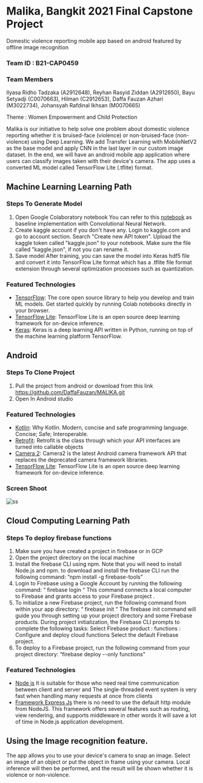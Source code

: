 # Malika, Bangkit 2021 Final Capstone Project
Domestic violence reporting mobile app based on android featured by offline image recognition 

### Team ID : B21-CAP0459
### Team Members
Ilyasa Ridho Tadzaka (A2912648), Reyhan Rasyid Ziddan (A2912650), Bayu Setyadji (C0070663), Hilman (C2912653), Daffa Fauzan Azhari (M3022734), Johansyah Rafdinal Ikhsan (M0070665)

Theme : Women Empowerment and Child Protection

Malika is our initiative to help solve one problem about domestic violence reporting whether it is bruised-face (violence) or non-bruised-face (non-violence) using Deep Learning. We add Transfer Learning with MobileNetV2 as the base model and apply CNN in the last layer in our custom image dataset. In the end, we will have an android mobile app application where users can classify images taken with their device's camera. The app uses a converted ML model called TensorFlow Lite (.tflite) format.

## Machine Learning Learning Path
### Steps To Generate Model

1. Open Google Colaboratory notebook
You can refer to this [notebook](https://github.com/DaffaFauzan/MALIKA/blob/main/Machine-Learning/Final_Capstone_Model_MobileNetV2.ipynb) as baseline implementation with Convolutional Neural Network.
2. Create kaggle account if you don't have any. Login to kaggle.com and go to account section. Search "Create new API token". Upload the kaggle token called "kaggle.json" to your notebook. Make sure the file called "kaggle.json", if not you can rename it. 
3. Save model
After training, you can save the model into Keras hdf5 file and convert it into TensorFlow Lite format which has a .tflite file format extension through several optimization processes such as quantization.


### Featured Technologies
* [TensorFlow](https://www.tensorflow.org/): The core open source library to help you develop and train ML models. Get started quickly by running Colab notebooks directly in your browser.
* [TensorFlow Lite](https://www.tensorflow.org/lite): TensorFlow Lite is an open source deep learning framework for on-device inference.
* [Keras](https://keras.io/): Keras is a deep learning API written in Python, running on top of the machine learning platform TensorFlow.


## Android
### Steps To Clone Project
1. Pull the project from android  or download from this link https://github.com/DaffaFauzan/MALIKA.git
2. Open In Android studio

### Featured Technologies

* [Kotlin](kotlinlang.org): Why Kotlin. Modern, concise and safe programming language. Concise; Safe; Interoperable.
* [Retrofit](square.github.io): Retrofit is the class through which your API interfaces are turned into callable objects
* [Camera 2](https://developer.android.com/training/camera2): Camera2 is the latest Android camera framework API that replaces the deprecated camera framework libraries.
* [TensorFlow Lite](https://www.tensorflow.org/lite): TensorFlow Lite is an open source deep learning framework for on-device inference.
### Screen Shoot

![ss](https://user-images.githubusercontent.com/17398200/121333082-aa78cc80-c942-11eb-8a33-358359f9b45c.PNG)


## Cloud Computing Learning Path
### Steps To deploy firebase functions
1. Make sure you have created a project in firebase or in GCP
2. Open the project directory on the local machine
3. Install the firebase CLI using npm. Note that you will need to install Node.js and npm.
to download and install the firebase CLI run the following command:
“npm install -g firebase-tools”
4. Login to Firebase using a Google Account by running the following command:
“ firebase login “
This command connects a local computer to Firebase and grants access to your Firebase project .
5. To initialize a new Firebase project, run the following command from within your app directory:
“ firebase init “
The firebase init command will guide you through setting up your project directory and some Firebase products. During project initialization, the Firebase CLI prompts to complete the following tasks: 
Select Firebase product :
 functions : Configure and deploy cloud functions
Select the default Firebase project.
6. To deploy to a Firebase project, run the following command from your project directory:
 “firebase deploy --only functions”

### Featured Technologies
* [Node js](https://nodejs.org/en/) It is suitable for those who need real time communication between client and server and The single-threaded event system is very fast when handling many requests at once from clients
* [Framework Express Js](https://expressjs.com/)  there is no need to use the default http module from NodeJS. This framework offers several features such as routing, view rendering, and supports middleware in other words it will save a lot of time in Node.js application development.

## Using the Image recognition feature.
The app allows you to use your device's camera to snap an image. Select an image of an object or put the object in frame using your camera. Local inference will then be performed, and the result will be shown whether it is violence or non-violence.
